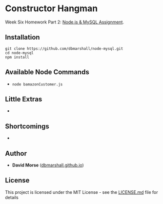 # Constructor Hangman

Week Six Homework Part 2: [Node.js & MySQL Assignment](http://ucb.bootcampcontent.com/UCB-Coding-Bootcamp/09-11-2017-UCB-Class-Repository-FSF-FT/blob/master/06-week/homework/part-2/homework_instructions.md).

## Installation

```
git clone https://github.com/dbmarshall/node-mysql.git
cd node-mysql
npm install
```

## Available Node Commands

* `node bamazonCustomer.js`

## Little Extras

* 

## Shortcomings

*  

## Author

* **David Morse** ([dbmarshall.github.io](https://dbmarshall.github.io))

## License

This project is licensed under the MIT License - see the [LICENSE.md](LICENSE.md) file for details

